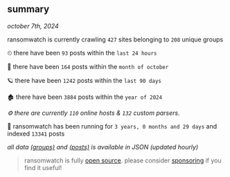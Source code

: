 
## summary
_october 7th, 2024_

ransomwatch is currently crawling `427` sites belonging to `208` unique groups

⏲ there have been `93` posts within the `last 24 hours`

🦈 there have been `164` posts within the `month of october`

🪐 there have been `1242` posts within the `last 90 days`

🏚 there have been `3884` posts within the `year of 2024`

_⚙️ there are currently `110` online hosts & `132` custom parsers._

🦕 ransomwatch has been running for `3 years, 0 months and 29 days` and indexed `13341` posts

_all data  [(groups)](http://ransomwhat.telemetry.ltd/groups) and [(posts)](http://ransomwhat.telemetry.ltd/posts) is available in JSON (updated hourly)_

> ransomwatch is fully [open source](https://github.com/joshhighet/ransomwatch#ransomwatch--). please consider [sponsoring](https://github.com/sponsors/joshhighet) if you find it useful!
